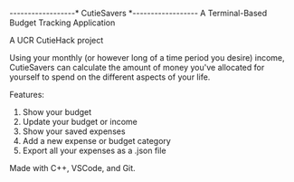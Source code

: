 ------------------* CutieSavers *------------------
     A Terminal-Based Budget Tracking Application

A UCR CutieHack project

Using your monthly (or however long of a time period you desire) income, CutieSavers can calculate the amount of money you've allocated for yourself to spend on the different aspects of your life.

Features:
1. Show your budget
2. Update your budget or income
3. Show your saved expenses
4. Add a new expense or budget category
5. Export all your expenses as a .json file


Made with C++, VSCode, and Git.
